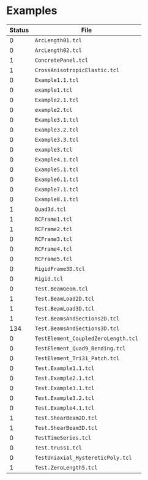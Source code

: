 # Examples

| Status  |     File     |
|---------|--------------|
| 0	| `ArcLength01.tcl` |
| 0	| `ArcLength02.tcl` |
| 1	| `ConcretePanel.tcl` |
| 1	| `CrossAnisotropicElastic.tcl` |
| 0	| `Example1.1.tcl` |
| 0	| `example1.tcl` |
| 0	| `Example2.1.tcl` |
| 0	| `example2.tcl` |
| 0	| `Example3.1.tcl` |
| 0	| `Example3.2.tcl` |
| 0	| `Example3.3.tcl` |
| 0	| `example3.tcl` |
| 0	| `Example4.1.tcl` |
| 0	| `Example5.1.tcl` |
| 0	| `Example6.1.tcl` |
| 0	| `Example7.1.tcl` |
| 0	| `Example8.1.tcl` |
| 1	| `Quad3d.tcl` |
| 1	| `RCFrame1.tcl` |
| 1	| `RCFrame2.tcl` |
| 0	| `RCFrame3.tcl` |
| 0	| `RCFrame4.tcl` |
| 0	| `RCFrame5.tcl` |
| 0	| `RigidFrame3D.tcl` |
| 0	| `Rigid.tcl` |
| 0	| `Test.BeamGeom.tcl` |
| 1	| `Test.BeamLoad2D.tcl` |
| 1	| `Test.BeamLoad3D.tcl` |
| 1	| `Test.BeamsAndSections2D.tcl` |
| 134	| `Test.BeamsAndSections3D.tcl` |
| 0	| `TestElement_CoupledZeroLength.tcl` |
| 0	| `TestElement_Quad9_Bending.tcl` |
| 0	| `TestElement_Tri31_Patch.tcl` |
| 0	| `Test.Example1.1.tcl` |
| 0	| `Test.Example2.1.tcl` |
| 0	| `Test.Example3.1.tcl` |
| 0	| `Test.Example3.2.tcl` |
| 0	| `Test.Example4.1.tcl` |
| 1	| `Test.ShearBeam2D.tcl` |
| 1	| `Test.ShearBeam3D.tcl` |
| 0	| `TestTimeSeries.tcl` |
| 0	| `Test.truss1.tcl` |
| 0	| `TestUniaxial_HystereticPoly.tcl` |
| 1	| `Test.ZeroLength5.tcl` |
